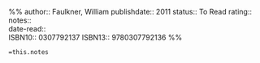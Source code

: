 %%
author::  Faulkner, William
publishdate:: 2011
status:: To Read
rating::  
notes::  
date-read::  
ISBN10:: 0307792137
ISBN13:: 9780307792136
%%

`=this.notes`
